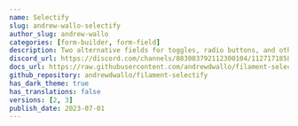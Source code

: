```yaml
---
name: Selectify
slug: andrew-wallo-selectify
author_slug: andrew-wallo
categories: [form-builder, form-field]
description: Two alternative fields for toggles, radio buttons, and other selectors.
discord_url: https://discord.com/channels/883083792112300104/1127171858027003924
docs_url: https://raw.githubusercontent.com/andrewdwallo/filament-selectify/2.x/README.md
github_repository: andrewdwallo/filament-selectify
has_dark_theme: true
has_translations: false
versions: [2, 3]
publish_date: 2023-07-01
---
```

